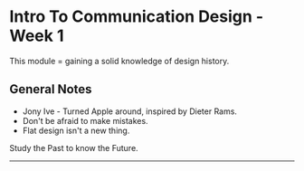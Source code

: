 Intro To Communication Design - Week 1
======================================

This module = gaining a solid knowledge of design history.

General Notes
-------------

+ Jony Ive - Turned Apple around, inspired by Dieter Rams.
+ Don't be afraid to make mistakes. 
+ Flat design isn't a new thing. 


Study the Past to know the Future.

* * *

